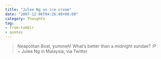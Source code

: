 ```yaml
---
title: "Julee Ng on ice cream"
date: "2007-12-06T04:26:40+00:00"
category: Thoughts
tag:
- from-tumblr
- quotes
---
```

> Neapolitan Boat, yummeh! What’s better than a midnight sundae? :P  
> ~ Julee Ng in Malaysia, via Twitter

